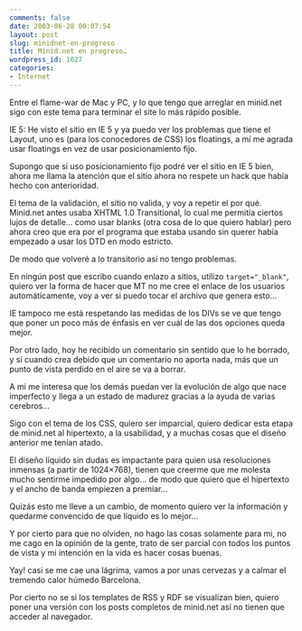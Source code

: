 ```yaml
---
comments: false
date: 2003-06-28 00:07:54
layout: post
slug: minidnet-en-progreso
title: Minid.net en progreso…
wordpress_id: 1027
categories:
- Internet
---
```


Entre el flame-war de Mac y PC, y lo que tengo que arreglar en minid.net sigo con este tema para terminar el site lo más rápido posible.





IE 5: He visto el sitio en IE 5 y ya puedo ver los problemas que tiene el Layout, uno es (para los conocedores de CSS) los floatings, a mí me agrada usar floatings en vez de usar posicionamiento fijo.





Supongo que si uso posicionamiento fijo podré ver el sitio en IE 5 bien, ahora me llama la atención que el sitio ahora no respete un hack que había hecho con anterioridad.





El tema de la validación, el sitio no valida, y voy a repetir el por qué. Minid.net antes usaba XHTML 1.0 Transitional, lo cual me permitía ciertos lujos de detalle… como usar blanks (otra cosa de lo que quiero hablar) pero ahora creo que era por el programa que estaba usando sin querer había empezado a usar los DTD en modo estricto.





De modo que volveré a lo transitorio así no tengo problemas.





En ningún post que escribo cuando enlazo a sitios, utilizo `target="_blank"`, quiero ver la forma de hacer que MT no me cree el enlace de los usuarios automáticamente, voy a ver si puedo tocar el archivo que genera esto…





IE tampoco me está respetando las medidas de los DIVs se ve que tengo que poner un poco más de énfasis en ver cuál de las dos opciones queda mejor.





Por otro lado, hoy he recibido un comentario sin sentido que lo he borrado, y sí cuando crea debido que un comentario no aporta nada, más que un punto de vista perdido en el aire se va a borrar.





A mi me interesa que los demás puedan ver la evolución de algo que nace imperfecto y llega a un estado de madurez gracias a la ayuda de varias cerebros…





Sigo con el tema de los CSS, quiero ser imparcial, quiero dedicar esta etapa de minid.net al hipertexto, a la usabilidad, y a muchas cosas que el diseño anterior me tenían atado.





El diseño líquido sin dudas es impactante para quien usa resoluciones inmensas (a partir de 1024&#215;768), tienen que creerme que me molesta mucho sentirme impedido por algo… de modo que quiero que el hipertexto y el ancho de banda empiezen a premiar…





Quizás esto me lleve a un cambio, de momento quiero ver la información y quedarme convencido de que líquido es lo mejor…





Y por cierto para que no olviden, no hago las cosas solamente para mi, no me cago en la opinión de la gente, trato de ser parcial con todos los puntos de vista y mi intención en la vida es hacer cosas buenas.





Yay! casi se me cae una lágrima, vamos a por unas cervezas y a calmar el tremendo calor húmedo Barcelona.





Por cierto no se si los templates de RSS y RDF se visualizan bien, quiero poner una versión con los posts completos de minid.net así no tienen que acceder al navegador.




 
